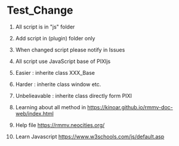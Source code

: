 # Test_Change

1. All script is in "js" folder

2. Add script in (plugin) folder only

3. When changed script please notify in Issues

4. All script use JavaScript base of PIXIjs

5. Easier : inherite class XXX_Base

6. Harder : inherite class window etc.

7. Unbelieavable : inherite class directly form PIXI

8. Learning about all method in https://kinoar.github.io/rmmv-doc-web/index.html

9. Help file https://rmmv.neocities.org/

10. Learn Javascript https://www.w3schools.com/js/default.asp
